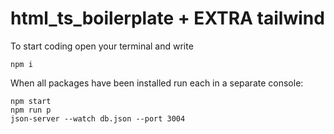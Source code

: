 # html_ts_boilerplate + EXTRA tailwind
To start coding open your terminal and write
```
npm i
```

When all packages have been installed run each in a separate console:
```
npm start
npm run p
json-server --watch db.json --port 3004
```
